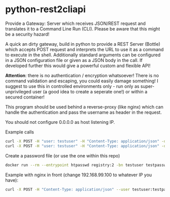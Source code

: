 # python-rest2cliapi
Provide a Gateway: Server which receives JSON/REST request and translates it to a Command Line Run (CLI). Please be aware that this might be a security hazard!

A quick an dirty gateway, build in python to provide a REST Server (Bottle) which accepts POST request and interprets the URL to use it as a command to execute in the shell. Additionally standard arguments can be configured in a JSON configuration file or given as a JSON body in the call. If developed further this would give a powerful custom and flexible API!

__Attention__: there is no authentication / encryption whatsoever! There is no command validation and escaping, you could easily damage something! I suggest to use this in controlled environments only - run only as super-unprivileged user (a good idea to create a seperate one!) or within a secured container!

This program should be used behind a reverse-proxy (like nginx) which can handle the authentication and pass the username as header in the request.

You should not configure 0.0.0.0 as host listening IP.


Example calls
```bash
curl -X POST -H "user: testuser" -H "Content-Type: application/json" -d "{\"arguments\":[\"ping from host\"]}" http://localhost:8180/echo
curl -X POST -H "user: testuser" -H "Content-Type: application/json" -d "{\"arguments\":[\"-la\"]}" http://localhost:8180/ls
```

Create a password file (or use the one within this repo)
```bash
docker run --rm --entrypoint htpasswd registry:2 -bn testuser testpassword > auth/nginx.htpasswd
```

Example with nginx in front (change 192.168.99.100 to whatever IP you have):
```bash
curl -X POST -H "Content-Type: application/json" --user testuser:testpassword -d "{\"arguments\":[\"ping from host\"]}" http://192.168.99.100/rest2cli/echo
```
